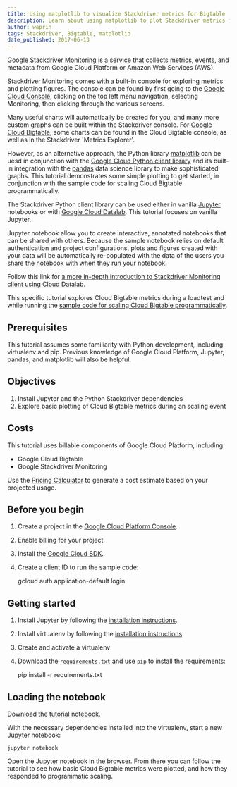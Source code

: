 ```yaml
---
title: Using matplotlib to visualize Stackdriver metrics for Bigtable
description: Learn about using matplotlib to plot Stackdriver metrics for Bigtable
author: waprin
tags: Stackdriver, Bigtable, matplotlib
date_published: 2017-06-13
---
```


[Google Stackdriver Monitoring](https://cloud.google.com/monitoring/) is
a service that collects metrics, events, and metadata from Google Cloud Platform or
Amazon Web Services (AWS).

Stackdriver Monitoring comes with a built-in console for exploring metrics and
plotting figures. The console can be found by first going to the
[Google Cloud Console](https://console.cloud.google.com), clicking on the
top left menu navigation, selecting Monitoring, then clicking through
the various screens.

Many useful charts will automatically be created for you, and many more custom
graphs can be built within the Stackdriver console. For
[Google Cloud Bigtable](https://cloud.google.com/bigtable/), some charts can
be found in the Cloud Bigtable console, as well as in the Stackdriver
'Metrics Explorer'.

However, as an alternative
approach, the Python library [matplotlib](https://matplotlib.org/) can be uesd in conjunction with the
[Google Cloud Python client library](https://github.com/GoogleCloudPlatform/google-cloud-python/tree/master/monitoring)
and its built-in integration with the  [pandas](http://pandas.pydata.org/)
data science library to make sophisticated graphs. This tutorial demonstrates
 some simple plotting to get started, in conjunction with the
 sample code for scaling Cloud Bigtable programmatically.

The Stackdriver Python client library can be used either in vanilla
[Jupyter](http://jupyter.org/) notebooks or with
[Google Cloud Datalab](https://cloud.google.com/datalab/). This tutorial
focuses on vanilla Jupyter.

Jupyter notebook allow you to create interactive, annotated notebooks that
can be shared with others. Because the sample notebook relies on default
authentication and project configurations, plots and figures created
with your data will be automatically re-populated with the data of the users
you share the notebook with when they run your notebook.

Follow this link for [a more in-depth introduction to Stackdriver Monitoring
client using Cloud Datalab](https://github.com/googledatalab/notebooks/tree/master/tutorials/Stackdriver%20Monitoring).

This specific tutorial explores Cloud Bigtable metrics during a loadtest
and while running the [sample code for scaling Cloud Bigtable programmatically](https://github.com/GoogleCloudPlatform/python-docs-samples/tree/master/bigtable/autoscaler).

## Prerequisites

This tutorial assumes some familiarity with Python development, including
virtualenv and pip. Previous knowledge of Google Cloud Platform, Jupyter,
pandas, and matplotlib will also be helpful.

## Objectives

1.  Install Jupyter and the Python Stackdriver dependencies
1.  Explore basic plotting of Cloud Bigtable metrics during an scaling event

## Costs

This tutorial uses billable components of Google Cloud Platform, including:

- Google Cloud Bigtable
- Google Stackdriver Monitoring

Use the [Pricing Calculator][pricing] to generate a cost estimate based on your
projected usage.

[pricing]: https://cloud.google.com/products/calculator

## Before you begin

1.  Create a project in the [Google Cloud Platform Console][console].
1.  Enable billing for your project.
1.  Install the [Google Cloud SDK][cloud-sdk].
1.  Create a client ID to run the sample code:

     gcloud auth application-default login

[console]: https://console.cloud.google.com/
[cloud-sdk]: https://cloud.google.com/sdk/

## Getting started

1.  Install Jupyter by following the [installation instructions](jupyter).

1. Install virtualenv by following the [installation instructions](virtualenv)

1. Create and activate a virtualenv

1. Download the [`requirements.txt`](requirements.txt) and use `pip` to install
the requirements:

    pip install -r requirements.txt

[jupyter]: http://jupyter.readthedocs.io/en/latest/install.html
[virutalenv]: https://virtualenv.pypa.io/en/stable/installation/
[requirements.txt]: https://github.com/GoogleCloudPlatform/community/blob/master/tutorials/bigtable-stackdriver/requirements.txt

## Loading the notebook

Download the [tutorial notebook](monitoring_metrics.ipynb).

With the necessary dependencies installed into the virtualenv, start a new
Jupyter notebook:

    jupyter notebook

Open the Jupyter notebook in the browser. From there you can follow the
 tutorial to see how basic Cloud Bigtable metrics were plotted, and how they
 responded to programmatic scaling.

[monitoring_metrics.ipynb]: https://github.com/GoogleCloudPlatform/community/blob/master/tutorials/bigtable-stackdriver/monitoring_metrics.ipynb


